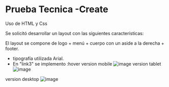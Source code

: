# Prueba Tecnica -Create 
Uso de HTML y Css

Se solicitó desarrollar un layout con las siguientes características:

El layout se compone de logo + menú + cuerpo con un aside a la derecha + footer.
- tipografía utilizada  Arial.
- En "link3" se implemento :hover 
version mobile
![image](https://user-images.githubusercontent.com/68067153/214540307-f6c52c4a-4fbd-467e-82db-1c24d07bebe9.png)
version tablet
![image](https://user-images.githubusercontent.com/68067153/214540673-f803fea0-11de-40d9-b824-0f84720db90c.png)

version desktop
![image](https://user-images.githubusercontent.com/68067153/214539533-beb0fdc5-ae37-432d-81e3-7c12197ecf69.png)
